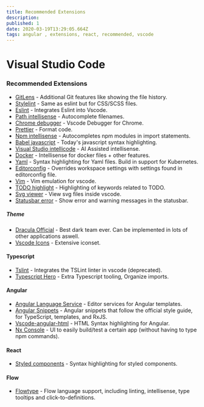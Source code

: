 ```yaml
---
title: Recommended Extensions
description: 
published: 1
date: 2020-03-19T13:29:05.664Z
tags: angular , extensions, react, recommended, vscode
---
```


# Visual Studio Code
### Recommended Extensions

* [GitLens](https://marketplace.visualstudio.com/items?itemName=eamodio.gitlens) - Additional Git features like showing the file history.
* [Stylelint](https://marketplace.visualstudio.com/items?itemName=stylelint.vscode-stylelint) - Same as eslint but for CSS/SCSS files.
* [Eslint](https://marketplace.visualstudio.com/items?itemName=dbaeumer.vscode-eslint) - Integrates Eslint into Vscode.
* [Path intellisense](https://marketplace.visualstudio.com/items?itemName=christian-kohler.path-intellisense) - Autocomplete filenames.
* [Chrome debugger](https://marketplace.visualstudio.com/items?itemName=msjsdiag.debugger-for-chrome) - Vscode Debugger for Chrome.
* [Prettier](https://marketplace.visualstudio.com/items?itemName=esbenp.prettier-vscode) - Format code.
* [Npm intellisense](https://marketplace.visualstudio.com/items?itemName=christian-kohler.npm-intellisense) - Autocompletes npm modules in import statements.
* [Babel javascript](https://marketplace.visualstudio.com/items?itemName=mgmcdermott.vscode-language-babel) - Today's javascript syntax highlighting.
* [Visual Studio intellicode](https://marketplace.visualstudio.com/items?itemName=VisualStudioExptTeam.vscodeintellicode) - AI Assisted intellisense.
* [Docker](https://marketplace.visualstudio.com/items?itemName=ms-azuretools.vscode-docker) - Intellisense for docker files + other features.
* [Yaml](https://marketplace.visualstudio.com/items?itemName=redhat.vscode-yaml) - Syntax highlighting for Yaml files. Build in support for Kubernetes.
* [Editorconfig](https://marketplace.visualstudio.com/items?itemName=EditorConfig.EditorConfig) - Overrides workspace settings with settings found in editorconfig file.
* [Vim](https://marketplace.visualstudio.com/items?itemName=vscodevim.vim) - Vim emulation for vscode.
* [TODO highlight](https://marketplace.visualstudio.com/items?itemName=wayou.vscode-todo-highlight) - Highlighting of keywords related to TODO. 
* [Svg viewer](https://marketplace.visualstudio.com/items?itemName=cssho.vscode-svgviewer) - View svg files inside vscode.
* [Statusbar error](https://marketplace.visualstudio.com/items?itemName=JoeBerria.statusbarerror) - Show error and warning messages in the statusbar. 

##### Theme

* [Dracula Official](https://marketplace.visualstudio.com/items?itemName=dracula-theme.theme-dracula) - Best dark team ever. Can be implemented in lots of other applications aswell.
* [Vscode Icons](https://marketplace.visualstudio.com/items?itemName=vscode-icons-team.vscode-icons) - Extensive iconset.

#### Typescript

* [Tslint](https://marketplace.visualstudio.com/items?itemName=ms-vscode.vscode-typescript-tslint-plugin) - Integrates the TSLint linter in vscode (deprecated).
* [Typescript Hero](https://marketplace.visualstudio.com/items?itemName=rbbit.typescript-hero) - Extra Typescript tooling, Organize imports.

#### Angular 
* [Angular Language Service](https://marketplace.visualstudio.com/items?itemName=Angular.ng-template) - Editor services for Angular templates.
* [Angular Snippets](https://marketplace.visualstudio.com/items?itemName=johnpapa.Angular2) - Angular snippets that follow the official style guide, for TypeScript, templates, and RxJS.
* [Vscode-angular-html](https://marketplace.visualstudio.com/items?itemName=ghaschel.vscode-angular-html) - HTML Syntax highlighting for Angular.
* [Nx Console](https://marketplace.visualstudio.com/items?itemName=nrwl.angular-console) - UI to easily build/test a certain app (without having to type npm commands).

#### React
* [Styled components](https://marketplace.visualstudio.com/items?itemName=jpoissonnier.vscode-styled-components) - Syntax highlighting for styled components.

#### Flow
* [Flowtype](https://marketplace.visualstudio.com/items?itemName=flowtype.flow-for-vscode) - Flow language support, including linting, intellisense, type tooltips and click-to-definitions.